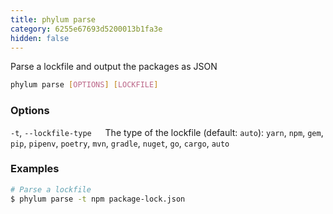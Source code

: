 ```yaml
---
title: phylum parse
category: 6255e67693d5200013b1fa3e
hidden: false
---
```


Parse a lockfile and output the packages as JSON

```sh
phylum parse [OPTIONS] [LOCKFILE]
```

### Options

`-t`, `--lockfile-type`
&emsp; The type of the lockfile (default: `auto`): `yarn`, `npm`, `gem`, `pip`, `pipenv`, `poetry`, `mvn`, `gradle`, `nuget`, `go`, `cargo`, `auto`

### Examples

```sh
# Parse a lockfile
$ phylum parse -t npm package-lock.json
```

